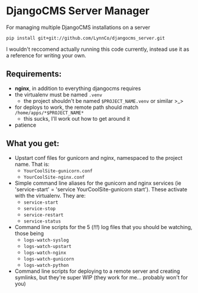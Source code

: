 # DjangoCMS Server Manager

For managing multiple DjangoCMS installations on a server

`pip install git+git://github.com/LynnCo/djangocms_server.git`

I wouldn't reccomend actually running this code currently, instead use it as a reference for writing your own.

## Requirements:

* **nginx**, in addition to everything djangocms requires
* the virtualenv must be named `.venv`
    * the project shouldn't be named `$PROJECT_NAME.venv` or similar >_>
* for deploys to work, the remote path should match `/home/apps/*$PROJECT_NAME*`
    * this sucks, I'll work out how to get around it
* patience

## What you get:

* Upstart conf files for gunicorn and nginx, namespaced to the project name. That is:
    * `YourCoolSite-gunicorn.conf`
    * `YourCoolSite-nginx.conf`
* Simple command line aliases for the gunicorn and nginx services (ie 'service-start' = 'service YourCoolSite-gunicorn start'). These activate with the virtualenv. They are:
    * `service-start`
    * `service-stop`
    * `service-restart`
    * `service-status`
* Command line scripts for the 5 (*!!!*) log files that you should be watching, those being
    * `logs-watch-syslog`
    * `logs-watch-upstart`
    * `logs-watch-nginx`
    * `logs-watch-gunicorn`
    * `logs-watch-python`
* Command line scripts for deploying to a remote server and creating symlinks, but they're super WIP (they work for me... probably won't for you)
